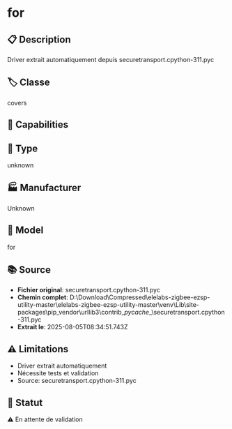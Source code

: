 # for

## 📋 Description
Driver extrait automatiquement depuis securetransport.cpython-311.pyc

## 🏷️ Classe
covers

## 🔧 Capabilities


## 📡 Type
unknown

## 🏭 Manufacturer
Unknown

## 📱 Model
for

## 📚 Source
- **Fichier original**: securetransport.cpython-311.pyc
- **Chemin complet**: D:\Download\Compressed\elelabs-zigbee-ezsp-utility-master\elelabs-zigbee-ezsp-utility-master\venv\Lib\site-packages\pip\_vendor\urllib3\contrib\__pycache__\securetransport.cpython-311.pyc
- **Extrait le**: 2025-08-05T08:34:51.743Z

## ⚠️ Limitations
- Driver extrait automatiquement
- Nécessite tests et validation
- Source: securetransport.cpython-311.pyc

## 🚀 Statut
⚠️ En attente de validation
